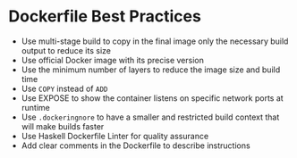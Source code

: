 # Dockerfile Best Practices

- Use multi-stage build to copy in the final image only the necessary build output to reduce its size 
- Use official Docker image with its precise version
- Use the minimum number of layers to reduce the image size and build time
- Use `COPY` instead of `ADD`
- Use EXPOSE to show the container listens on specific network ports at runtime
- Use `.dockeringnore` to have a smaller and restricted build context that will make builds faster
- Use Haskell Dockerfile Linter for quality assurance
- Add clear comments in the Dockerfile to describe instructions
